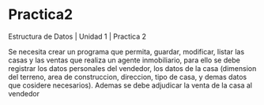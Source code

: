 # Practica2
Estructura de Datos | Unidad 1 | Practica 2

Se necesita crear un programa que permita, guardar, modificar, listar las casas y las ventas que realiza un agente inmobiliario, para ello se debe registrar los datos personales del vendedor, los datos de la casa (dimension del terreno, area de construccion, direccion, tipo de casa, y demas datos que cosidere necesarios). Ademas se debe adjudicar la venta de la casa al vendedor
